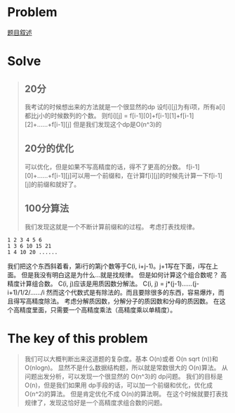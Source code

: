 # Problem
[题目叙述](http://124.205.120.153/problem/1143)
# Solve
> ## 20分
> 我考试的时候想出来的方法就是一个很显然的dp
设f[i][j]为有i项，所有a[i]都比j小的时候数列的个数。
则f[i][j] = f[i-1][0]+f[i-1][1]+f[i-1][2]+......+f[i-1][j]
但是我们发现这个dp是O(n^3)的
> ## 20分的优化
> 可以优化，但是如果不写高精度的话，得不了更高的分数。
f[i-1][0]+......+f[i-1][j]可以用一个前缀和，在计算f[i][j]的时候先计算一下f[i-1][j]的前缀和就好了。
> ## 100分算法
> 我们发现这就是一个不断计算前缀和的过程。
考虑打表找规律。
```
1 2 3 4 5 6
1 3 6 10 15 21
1 4 10 20 ......
```
我们把这个东西斜着看，第i行的第j个数等于C(i, i+j-1)。j+1写在下面，i写在上面。
但是我没有明白这是为什么...就是找规律。
但是如何计算这个组合数呢？
高精度计算组合数。
C(i, j)应该是用质因数分解法。
C(i, j) = j*(j-1)*......*(j-i+1)/1/2/....../i 然而这个代数式是有除法的。而且要除很多的东西，容易爆炸，而且得写高精度除法。
考虑分解质因数，分解分子的质因数和分母的质因数。
在这个高精度里面，只需要一个高精度乘法（高精度乘以单精度）。
# The key of this problem
> 我们可以大概判断出来这道题的复杂度。基本 O(n)或者 O(n sqrt (n))和 O(nlogn)。
显然不是什么数据结构题，所以就是常数很大的 O(n)算法。
从问题出发分析，可以发现一个很显然的 O(n^3)的 dp问题。
我们的目标是 O(n)，但是我们如果用 dp手段的话，可以加一个前缀和优化，优化成 O(n^2)的算法。
但是肯定优化不成 O(n)的算法啊。
在这个时候就要打表找规律了，发现这恰好是一个高精度求组合数的问题。
